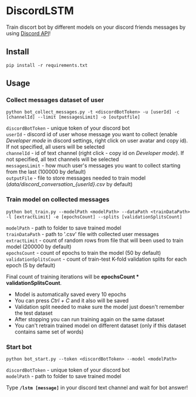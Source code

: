 # DiscordLSTM
 Train discort bot by different models on your discord friends messages by using <a href="https://discord.com/developers/docs/topics/oauth2">Discord API</a>!
## Install
```pip install -r requirements.txt```

## Usage
### Collect messages dataset of user
```python bot_collect_messages.py -t <discordBotToken> -u [userId] -c [channelId] --limit [messagesLimit] -o [outputfile]```  

```discordBotToken``` - unique token of your discord bot  
```userId``` - discord id of user whose message you want to collect (enable <i>Developer mode</i> in discord settings, right click on user avatar and copy id). If not specified, all users will be selected  
```channelId``` - id of text channel (right click - copy id on <i>Developer mode</i>). If not specified, all text channels will be selected  
```messagesLimit``` - how much user's messages you want to collect starting from the last (100000 by default)  
```outputFile``` - file to store messages needed to train model (<i>data/discord_conversation_{userId}.csv</i> by default)  

### Train model on collected messages
```python bot_train.py --modelPath <modelPath> --dataPath <trainDataPath> -l [extractLimit] -e [epochsCount] --splits [validationSplitsCount]```  

```modelPath``` - path to folder to save trained model  
```trainDataPath``` - path to '.csv' file with collected user messages  
```extractLimit``` - count of random rows from file that will been used to train model (200000 by default)  
```epochsCount``` - count of epochs to train the model (50 by default)
```validationSplitsCount``` - count of train-test K-fold validation splits for each epoch (5 by default)  

Final count of training iterations will be <b>epochsCount * validationSplitsCount</b>.  
  
- Model is automatically saved every 10 epochs
- You can press <i>Ctrl + C</i> and it also will be saved
- Validation split needed to make sure the model just doesn't remember the test dataset
- After stopping you can run training again on the same dataset
- You can't retrain trained model on different dataset (only if this dataset contains same set of words)

### Start bot
```python bot_start.py --token <discordBotToken> --model <modelPath>```  

```discordBotToken``` - unique token of your discord bot  
```modelPath``` - path to folder to save trained model  

Type <b>```/lstm [message]```</b> in your discord text channel and wait for bot answer!
